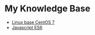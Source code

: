 # My Knowledge Base
* [Linux base CentOS 7](https://github.com/learninglife-d/note/tree/master/Linux)
* [Javascript ES6](https://github.com/learninglife-d/note/tree/master/javascript_ES6)
